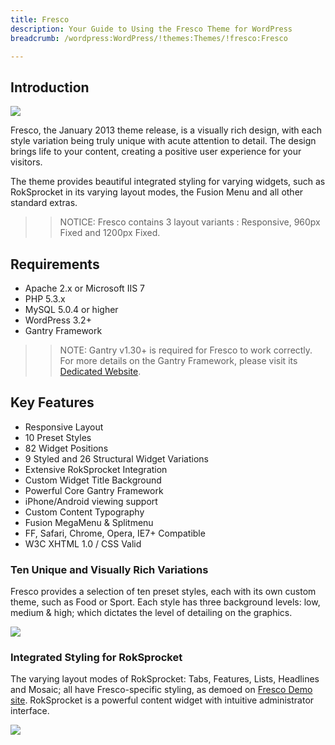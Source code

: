 ```yaml
---
title: Fresco
description: Your Guide to Using the Fresco Theme for WordPress
breadcrumb: /wordpress:WordPress/!themes:Themes/!fresco:Fresco

---
```


Introduction
-----

![][fresco]

Fresco, the January 2013 theme release, is a visually rich design, with each style variation being truly unique with acute attention to detail. The design brings life to your content, creating a positive user experience for your visitors.

The theme provides beautiful integrated styling for varying widgets, such as RokSprocket in its varying layout modes, the Fusion Menu and all other standard extras.

>> NOTICE: Fresco contains 3 layout variants : Responsive, 960px Fixed and 1200px Fixed.

Requirements
-----

* Apache 2.x or Microsoft IIS 7
* PHP 5.3.x
* MySQL 5.0.4 or higher
* WordPress 3.2+
* Gantry Framework

>> NOTE: Gantry v1.30+ is required for Fresco to work correctly. For more details on the Gantry Framework, please visit its [Dedicated Website][gantry].

Key Features
-----

* Responsive Layout
* 10 Preset Styles
* 82 Widget Positions
* 9 Styled and 26 Structural Widget Variations
* Extensive RokSprocket Integration
* Custom Widget Title Background
* Powerful Core Gantry Framework
* iPhone/Android viewing support
* Custom Content Typography
* Fusion MegaMenu & Splitmenu
* FF, Safari, Chrome, Opera, IE7+ Compatible
* W3C XHTML 1.0 / CSS Valid

### Ten Unique and Visually Rich Variations

Fresco provides a selection of ten preset styles, each with its own custom theme, such as Food or Sport. Each style has three background levels: low, medium & high; which dictates the level of detailing on the graphics.

![][bg_level]

### Integrated Styling for RokSprocket

The varying layout modes of RokSprocket: Tabs, Features, Lists, Headlines and Mosaic; all have Fresco-specific styling, as demoed on [Fresco Demo site][demosite]. RokSprocket is a powerful content widget with intuitive administrator interface.

![][roksprocket1]

[gantry]: http://www.gantry-framework.org/
[gantry_install]: ../../start/gantry.md
[fresco]: assets/fresco2.jpeg
[responsive]: assets/responsive.jpg
[roksprocket1]: assets/roksprocket_1.jpg
[bg_level]: assets/bg_level.jpg
[gantry4]: assets/gantry4.jpg
[bootstrap]: http://twitter.github.com/bootstrap/
[demosite]: http://demo.rockettheme.com/wordpress/?theme=fresco